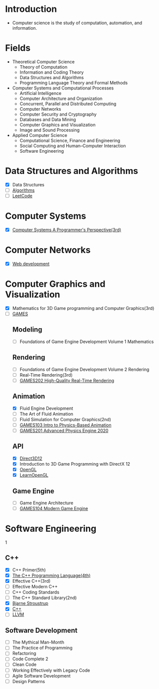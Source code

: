 # Introduction
 - Computer science is the study of computation, automation, and information.

# Fields
- Theoretical Computer Science
    - Theory of Computation
    - Information and Coding Theory
    - Data Structures and Algorithms
    - Programming Language Theory and Formal Methods
- Computer Systems and Computational Processes
    - Artificial Intelligence
    - Computer Architecture and Organization
    - Concurrent, Parallel and Distributed Computing
    - Computer Networks
    - Computer Security and Cryptography
    - Databases and Data Mining
    - Computer Graphics and Visualization 
    - Image and Sound Processing
- Applied Computer Science
    - Computational Science, Finance and Engineering
    - Social Computing and Human–Computer Interaction
    - Software Engineering

# Data Structures and Algorithms
- [x] Data Structures
- [ ] [Algorithms](https://programmercarl.com)
- [ ] [LeetCode](https://leetcode-cn.com)

# Computer Systems
- [x] [Computer Systems A Programmer's Perspective(3rd)](http://csapp.cs.cmu.edu/3e/home.html)

# Computer Networks
- [x] [Web development](https://www.youtube.com/watch?v=VfGW0Qiy2I0)

# Computer Graphics and Visualization
- [x] Mathematics for 3D Game programming and Computer Graphics(3rd)
- [ ] [GAMES](https://games-cn.org)
  ## Modeling
  - [ ] Foundations of Game Engine Development Volume 1 Mathematics
  ## Rendering
  - [ ] Foundations of Game Engine Development Volume 2 Rendering
  - [ ] Real-Time Rendering(3rd)
  - [ ] [GAMES202 High-Quality Real-Time Rendering](https://www.bilibili.com/video/BV1YK4y1T7yY)
  ## Animation
  - [x] Fluid Engine Development
  - [ ] The Art of Fluid Animation
  - [ ] Fluid Simulation for Computer Graphics(2nd)
  - [ ] [GAMES103 Intro to Physics-Based Animation](https://www.bilibili.com/video/BV12Q4y1S73g)
  - [ ] [GAMES201 Advanced Physics Engine 2020](https://www.bilibili.com/video/BV1ZK411H7Hc)
  ## API
  - [x] [Direct3D12](https://docs.microsoft.com/en-us/windows/win32/direct3d12/direct3d-12-graphics)
  - [x] Introduction to 3D Game Programming with DirectX 12
  - [x] [OpenGL](https://www.khronos.org/opengl/)
  - [x] [LearnOpenGL](https://learnopengl.com)
  ## Game Engine
  - [ ] Game Engine Architecture
  - [ ] [GAMES104 Modern Game Engine](https://www.bilibili.com/video/BV1oU4y1R7Km)
 
# Software Engineering
1
  ## C++
  - [x] C++ Primer(5th)
  - [x] [The C++ Programming Language(4th)](https://www.stroustrup.com/4th.html)
  - [x] Effective C++(3rd)
  - [ ] Effective Modern C++
  - [ ] C++ Coding Standards
  - [ ] The C++ Standard Library(2nd)
  - [x] [Bjarne Stroustrup](https://www.stroustrup.com)
  - [x] [C++](https://isocpp.org)
  - [ ] [LLVM](https://www.llvm.org)
  ## Software Development
  - [ ] The Mythical Man-Month
  - [ ] The Practice of Programming
  - [ ] Refactoring
  - [ ] Code Complete 2
  - [ ] Clean Code
  - [ ] Working Effectively with Legacy Code
  - [ ] Agile Software Development
  - [ ] Design Patterns
